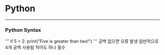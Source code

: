 # Python
---
### Python Syntax
'''
if 5 > 2:
  print("Five is greater than two!")
'''
공백 없으면 오류 발생 
일반적으로 4개 공백 사용됨 
적어도 하나 필수
